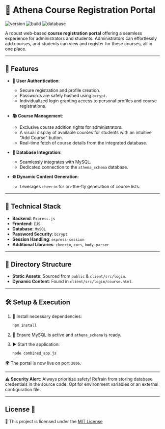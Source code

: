 # 📘 Athena Course Registration Portal

![version](https://img.shields.io/badge/version-1.0.0-blue)
![build](https://img.shields.io/badge/build-passing-brightgreen)
![database](https://img.shields.io/badge/database-MySQL-orange)

A robust web-based **course registration portal** offering a seamless experience for administrators and students. Administrators can effortlessly add courses, and students can view and register for these courses, all in one place.

---

## 🚀 Features

- **🔐 User Authentication**:
    - Secure registration and profile creation.
    - Passwords are safely hashed using `bcrypt`.
    - Individualized login granting access to personal profiles and course registrations.

- **📚 Course Management**:
    - Exclusive course addition rights for administrators.
    - A visual display of available courses for students with an intuitive "Add Course" button.
    - Real-time fetch of course details from the integrated database.

- **💽 Database Integration**:
    - Seamlessly integrates with MySQL.
    - Dedicated connection to the `athena_schema` database.

- **🌐 Dynamic Content Generation**:
    - Leverages `cheerio` for on-the-fly generation of course lists.

---

## 🔧 Technical Stack

- **Backend**: `Express.js`
- **Frontend**: `EJS`
- **Database**: `MySQL`
- **Password Security**: `bcrypt`
- **Session Handling**: `express-session`
- **Additional Libraries**: `cheerio`, `cors`, `body-parser`

---

## 📂 Directory Structure

- **Static Assets**: Sourced from `public` & `client/src/login`.
- **Dynamic Content**: Found in `client/src/login/course.html`.

---

## 🛠 Setup & Execution

1. 🔽 Install necessary dependencies:
    ```bash
    npm install
    ```

2. 🔄 Ensure MySQL is active and `athena_schema` is ready.

3. ▶ Start the application:
    ```bash
    node combined_app.js
    ```

🌍 The portal is now live on port `3006`.

---

⚠ **Security Alert**: Always prioritize safety! Refrain from storing database credentials in the source code. Opt for environment variables or an external configuration file.

---
## License 📜

📌 This project is licensed under the [MIT License](LICENSE)
